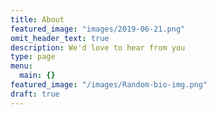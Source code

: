 ```yaml
---
title: About
featured_image: "images/2019-06-21.png"
omit_header_text: true
description: We'd love to hear from you
type: page
menu:
  main: {}
featured_image: "/images/Random-bio-img.png"
draft: true
---
```



